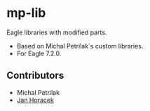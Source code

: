 # mp-lib
Eagle libraries with modified parts.

* Based on Michal Petrilak`s custom libraries.
* For Eagle 7.2.0.

## Contributors

* Michal Petrilak
* [Jan Horacek](mailto:jan.horacek@kmz-brno.cz)